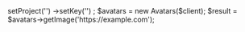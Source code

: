 <?php

use Appwrite\Client;
use Appwrite\Services\Avatars;

$client = new Client();

$client
    ->setProject('')
    ->setKey('')
;

$avatars = new Avatars($client);

$result = $avatars->getImage('https://example.com');